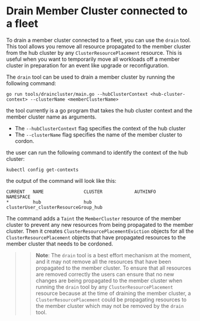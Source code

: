 # Drain Member Cluster connected to a fleet

To drain a member cluster connected to a fleet, you can use the `drain` tool. This tool allows you remove all
resource propagated to the member cluster from the hub cluster by any `ClusterResourcePlacement` resource.
This is useful when you want to temporarily move all workloads off a member cluster in preparation for an 
event like upgrade or reconfiguration.

The `drain` tool can be used to drain a member cluster by running the following command:

```
go run tools/draincluster/main.go --hubClusterContext <hub-cluster-context> --clusterName <memberClusterName>
```

the tool currently is a go program that takes the hub cluster context and the member cluster name as arguments.

- The `--hubClusterContext` flag specifies the context of the hub cluster
- The `--clusterName` flag specifies the name of the member cluster to cordon.

the user can run the following command to identify the context of the hub cluster:

```
kubectl config get-contexts
```

the output of the command will look like this:

```
CURRENT   NAME               CLUSTER            AUTHINFO                                            NAMESPACE         
*         hub                hub                clusterUser_clusterResourceGroup_hub   
```

The command adds a `Taint` the `MemberCluster` resource of the member cluster to prevent any new resources from being 
propagated to the member cluster. Then it creates `ClusterResourcePlacementEviction` objects for all the 
`ClusterResourcePlacement` objects that have propagated resources to the member cluster that needs to be cordoned.

>> **Note**: The `drain` tool is a best effort mechanism at the moment, and it may not remove all the resources that 
> have been propagated to the member cluster. To ensure that all resources are removed correctly the users can ensure
> that no new changes are being propagated to the member cluster when running the `drain` tool by any 
> `ClusterResourcePlacement` resource because at the time of draining the member cluster, a `ClusterResourcePlacement` 
> could be propagating resources to the member cluster which may not be removed by the `drain` tool.
